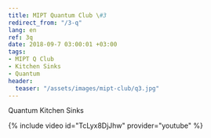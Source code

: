 ```yaml
---
title: MIPT Quantum Club \#3
redirect_from: "/3-q"
lang: en
ref: 3q
date: 2018-09-7 03:00:01 +03:00
tags:
- MIPT Q Club
- Kitchen Sinks
- Quantum
header:
  teaser: "/assets/images/mipt-club/q3.jpg"
---
```


Quantum Kitchen Sinks

{% include video id="TcLyx8DjJhw" provider="youtube" %}
